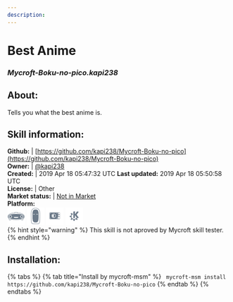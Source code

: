 ```yaml
--- 
description: 
---
```


# Best Anime  
### _Mycroft-Boku-no-pico.kapi238_  
## About:  
Tells you what the best anime is.

## Skill information:  
**Github:** | [https://github.com/kapi238/Mycroft-Boku-no-pico](https://github.com/kapi238/Mycroft-Boku-no-pico)  
**Owner:** | [@kapi238](https://github.com/kapi238)  
**Created:** | 2019 Apr 18 05:47:32 UTC  **Last updated:** 2019 Apr 18 05:50:58 UTC  
**License:** | Other  
**Market status:** | [Not in Market](https://market.mycroft.ai/skill/)  
**Platform:**  
 ![](../.gitbook/assets/mark-1-icon.png)  ![](../.gitbook/assets/mark-2-icon.png)  ![](../.gitbook/assets/picroft-icon.png)  ![](../.gitbook/assets/kde.png)   
{% hint style="warning" %}
This skill is not aproved by Mycroft skill tester.
{% endhint %}
    
## Installation:  
{% tabs %}
{% tab title="Install by mycroft-msm" %}
``` mycroft-msm install https://github.com/kapi238/Mycroft-Boku-no-pico```
{% endtab %}
  {% endtabs %}
  